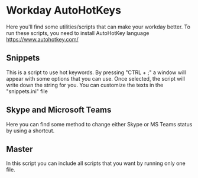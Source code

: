 # Workday AutoHotKeys

Here you'll find some utilities/scripts that can make your workday better.
To run these scripts, you need to install AutoHotKey language https://www.autohotkey.com/

## Snippets
This is a script to use hot keywords. By pressing "CTRL + ;" a window will appear with some options that you can use. Once selected, the script will write down the string for you.
You can customize the texts in the "snippets.ini" file

## Skype and Microsoft Teams
Here you can find some method to change either Skype or MS Teams status by using a shortcut.

## Master
In this script you can include all scripts that you want by running only one file.